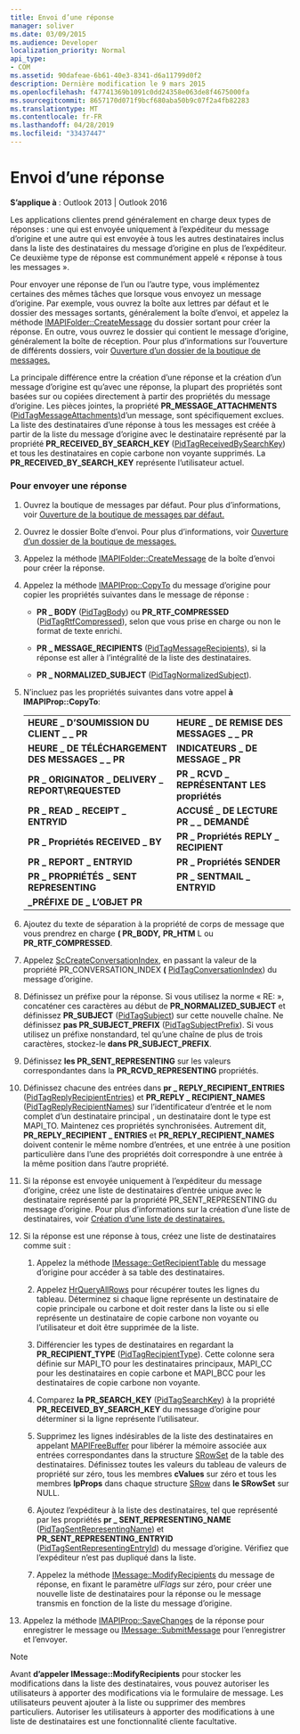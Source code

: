 ```yaml
---
title: Envoi d’une réponse
manager: soliver
ms.date: 03/09/2015
ms.audience: Developer
localization_priority: Normal
api_type:
- COM
ms.assetid: 90dafeae-6b61-40e3-8341-d6a11799d0f2
description: Dernière modification le 9 mars 2015
ms.openlocfilehash: f47741369b1091c0dd24358e063de8f4675000fa
ms.sourcegitcommit: 8657170d071f9bcf680aba50b9c07f2a4fb82283
ms.translationtype: MT
ms.contentlocale: fr-FR
ms.lasthandoff: 04/28/2019
ms.locfileid: "33437447"
---
```

# <a name="sending-a-reply"></a>Envoi d’une réponse

**S’applique à** : Outlook 2013 | Outlook 2016 
  
Les applications clientes prend généralement en charge deux types de réponses : une qui est envoyée uniquement à l’expéditeur du message d’origine et une autre qui est envoyée à tous les autres destinataires inclus dans la liste des destinataires du message d’origine en plus de l’expéditeur. Ce deuxième type de réponse est communément appelé « réponse à tous les messages ».
  
Pour envoyer une réponse de l’un ou l’autre type, vous implémentez certaines des mêmes tâches que lorsque vous envoyez un message d’origine. Par exemple, vous ouvrez la boîte aux lettres par défaut et le dossier des messages sortants, généralement la boîte d’envoi, et appelez la méthode [IMAPIFolder::CreateMessage](imapifolder-createmessage.md) du dossier sortant pour créer la réponse. En outre, vous ouvrez le dossier qui contient le message d’origine, généralement la boîte de réception. Pour plus d’informations sur l’ouverture de différents dossiers, voir [Ouverture d’un dossier de la boutique de messages.](opening-a-message-store-folder.md)
  
La principale différence entre la création d’une réponse et la création d’un message d’origine est qu’avec une réponse, la plupart des propriétés sont basées sur ou copiées directement à partir des propriétés du message d’origine. Les pièces jointes, la propriété **PR_MESSAGE_ATTACHMENTS** ([PidTagMessageAttachments)](pidtagmessageattachments-canonical-property.md)d’un message, sont spécifiquement exclues. La liste des destinataires d’une réponse à tous les messages est créée à partir de la liste du message d’origine avec le destinataire représenté par la propriété **PR_RECEIVED_BY_SEARCH_KEY** ([PidTagReceivedBySearchKey](pidtagreceivedbysearchkey-canonical-property.md)) et tous les destinataires en copie carbone non voyante supprimés. La **PR_RECEIVED_BY_SEARCH_KEY** représente l’utilisateur actuel. 
  
### <a name="to-send-a-reply"></a>Pour envoyer une réponse
  
1. Ouvrez la boutique de messages par défaut. Pour plus d’informations, voir [Ouverture de la boutique de messages par défaut.](opening-the-default-message-store.md)
    
2. Ouvrez le dossier Boîte d’envoi. Pour plus d’informations, voir [Ouverture d’un dossier de la boutique de messages.](opening-a-message-store-folder.md)
    
3. Appelez la méthode [IMAPIFolder::CreateMessage](imapifolder-createmessage.md) de la boîte d’envoi pour créer la réponse. 
    
4. Appelez la méthode [IMAPIProp::CopyTo](imapiprop-copyto.md) du message d’origine pour copier les propriétés suivantes dans le message de réponse : 
    
   - **PR \_ BODY** ([PidTagBody](pidtagbody-canonical-property.md)) ou **PR_RTF_COMPRESSED** ([PidTagRtfCompressed](pidtagrtfcompressed-canonical-property.md)), selon que vous prise en charge ou non le format de texte enrichi.
    
   - **PR \_ MESSAGE_RECIPIENTS** ([PidTagMessageRecipients](pidtagmessagerecipients-canonical-property.md)), si la réponse est aller à l’intégralité de la liste des destinataires.
    
   - **PR \_ NORMALIZED_SUBJECT** ([PidTagNormalizedSubject](pidtagnormalizedsubject-canonical-property.md)).
    
5. N’incluez pas les propriétés suivantes dans votre appel **à IMAPIProp::CopyTo**:
    
    |||
    |:-----|:-----|
    |**HEURE \_ D’SOUMISSION DU CLIENT \_ \_ PR** <br/> |**HEURE \_ DE REMISE DES MESSAGES \_ \_ PR** <br/> |
    |**HEURE \_ DE TÉLÉCHARGEMENT DES MESSAGES \_ \_ PR** <br/> |**INDICATEURS \_ DE MESSAGE \_ PR** <br/> |
    |**PR \_ ORIGINATOR \_ DELIVERY \_ REPORT\REQUESTED** <br/> |**PR \_ RCVD \_ REPRÉSENTANT LES propriétés**  <br/> |
    |**PR \_ READ \_ RECEIPT \_ ENTRYID** <br/> |**ACCUSÉ \_ DE LECTURE PR \_ \_ DEMANDÉ** <br/> |
    |**PR \_ Propriétés RECEIVED \_ BY**  <br/> |**PR \_ Propriétés REPLY \_ RECIPIENT**  <br/> |
    |**PR \_ REPORT \_ ENTRYID** <br/> |**PR \_ Propriétés SENDER**  <br/> |
    |**PR \_ PROPRIÉTÉS \_ SENT REPRESENTING**  <br/> |**PR \_ SENTMAIL \_ ENTRYID** <br/> |
    |**\_PRÉFIXE DE \_ L’OBJET PR** <br/> | <br/> |
   
6. Ajoutez du texte de séparation à la propriété de corps de message que vous prendrez en charge **( PR_BODY,** **PR_HTM** L ou **PR_RTF_COMPRESSED**.
    
7. Appelez [ScCreateConversationIndex](sccreateconversationindex.md), en passant la valeur de la propriété PR_CONVERSATION_INDEX **(** [PidTagConversationIndex](pidtagconversationindex-canonical-property.md)) du message d’origine.
    
8. Définissez un préfixe pour la réponse. Si vous utilisez la norme « RE: », concaténer ces caractères au début de **PR_NORMALIZED_SUBJECT** et définissez **PR_SUBJECT** ([PidTagSubject](pidtagsubject-canonical-property.md)) sur cette nouvelle chaîne. Ne définissez **pas PR_SUBJECT_PREFIX** ([PidTagSubjectPrefix](pidtagsubjectprefix-canonical-property.md)). Si vous utilisez un préfixe nonstandard, tel qu’une chaîne de plus de trois caractères, stockez-le **dans PR_SUBJECT_PREFIX**. 
    
9. Définissez **les PR_SENT_REPRESENTING** sur les valeurs correspondantes dans la **PR_RCVD_REPRESENTING** propriétés. 
    
10. Définissez chacune des entrées dans **pr \_ REPLY_RECIPIENT_ENTRIES** ([PidTagReplyRecipientEntries](pidtagreplyrecipiententries-canonical-property.md)) et **PR_REPLY \_ RECIPIENT_NAMES** ([PidTagReplyRecipientNames](pidtagreplyrecipientnames-canonical-property.md)) sur l’identificateur d’entrée et le nom complet d’un destinataire principal , un destinataire dont le type est MAPI_TO. Maintenez ces propriétés synchronisées. Autrement dit, **PR_REPLY_RECIPIENT \_ ENTRIES** et **PR_REPLY_RECIPIENT_NAMES** doivent contenir le même nombre d’entrées, et une entrée à une position particulière dans l’une des propriétés doit correspondre à une entrée à la même position dans l’autre propriété. 
    
11. Si la réponse est envoyée uniquement à l’expéditeur du message d’origine, créez une liste  de destinataires d’entrée unique avec le destinataire représenté par la propriété PR_SENT_REPRESENTING du message d’origine. Pour plus d’informations sur la création d’une liste de destinataires, voir [Création d’une liste de destinataires.](creating-a-recipient-list.md)
    
12. Si la réponse est une réponse à tous, créez une liste de destinataires comme suit :
    
    1. Appelez la méthode [IMessage::GetRecipientTable](imessage-getrecipienttable.md) du message d’origine pour accéder à sa table des destinataires. 
        
    2. Appelez [HrQueryAllRows](hrqueryallrows.md) pour récupérer toutes les lignes du tableau. Déterminez si chaque ligne représente un destinataire de copie principale ou carbone et doit rester dans la liste ou si elle représente un destinataire de copie carbone non voyante ou l’utilisateur et doit être supprimée de la liste. 
        
    3. Différencier les types de destinataires en regardant la **PR_RECIPIENT_TYPE** ([PidTagRecipientType](pidtagrecipienttype-canonical-property.md)). Cette colonne sera définie sur MAPI_TO pour les destinataires principaux, MAPI_CC pour les destinataires en copie carbone et MAPI_BCC pour les destinataires de copie carbone non voyante. 
        
    4. Comparez **la PR_SEARCH_KEY** ([PidTagSearchKey](pidtagsearchkey-canonical-property.md)) à la propriété **PR_RECEIVED_BY_SEARCH_KEY** du message d’origine pour déterminer si la ligne représente l’utilisateur. 
        
    5. Supprimez les lignes indésirables de la liste des destinataires en appelant [MAPIFreeBuffer](mapifreebuffer.md) pour libérer la mémoire associée aux entrées correspondantes dans la structure [SRowSet](srowset.md) de la table des destinataires. Définissez toutes les valeurs du tableau de valeurs de propriété sur zéro, tous les membres **cValues** sur zéro et tous les membres **lpProps** dans chaque structure [SRow](srow.md) dans **le SRowSet** sur NULL. 
        
    6. Ajoutez l’expéditeur à la liste des destinataires, tel que représenté par les propriétés **pr \_ SENT_REPRESENTING_NAME** ([PidTagSentRepresentingName](pidtagsentrepresentingname-canonical-property.md)) et **PR_SENT_REPRESENTING_ENTRYID** ([PidTagSentRepresentingEntryId](pidtagsentrepresentingentryid-canonical-property.md)) du message d’origine. Vérifiez que l’expéditeur n’est pas dupliqué dans la liste.
        
    7. Appelez la méthode [IMessage::ModifyRecipients](imessage-modifyrecipients.md) du message de réponse, en fixant le paramètre  _ulFlags_ sur zéro, pour créer une nouvelle liste de destinataires pour la réponse ou le message transmis en fonction de la liste du message d’origine. 
    
13. Appelez la méthode [IMAPIProp::SaveChanges](imapiprop-savechanges.md) de la réponse pour enregistrer le message ou [IMessage::SubmitMessage](imessage-submitmessage.md) pour l’enregistrer et l’envoyer. 
    
> [!NOTE]
> Avant **d’appeler IMessage::ModifyRecipients** pour stocker les modifications dans la liste des destinataires, vous pouvez autoriser les utilisateurs à apporter des modifications via le formulaire de message. Les utilisateurs peuvent ajouter à la liste ou supprimer des membres particuliers. Autoriser les utilisateurs à apporter des modifications à une liste de destinataires est une fonctionnalité cliente facultative. 
  


